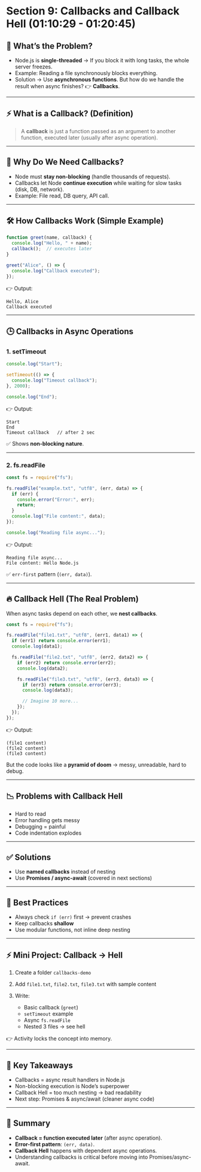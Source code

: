 # Section 9: Callbacks and Callback Hell (01:10:29 - 01:20:45)

## 🧐 What’s the Problem?

* Node.js is **single-threaded** → If you block it with long tasks, the whole server freezes.
* Example: Reading a file synchronously blocks everything.
* Solution → Use **asynchronous functions**. But how do we handle the result when async finishes?
  👉 **Callbacks**.

---

## ⚡ What is a Callback? (Definition)

> A **callback** is just a function passed as an argument to another function, executed later (usually after async operation).

---

## 🤔 Why Do We Need Callbacks?

* Node must **stay non-blocking** (handle thousands of requests).
* Callbacks let Node **continue execution** while waiting for slow tasks (disk, DB, network).
* Example: File read, DB query, API call.

---

## 🛠️ How Callbacks Work (Simple Example)

```js
function greet(name, callback) {
  console.log("Hello, " + name);
  callback();  // executes later
}

greet("Alice", () => {
  console.log("Callback executed");
});
```

👉 Output:

```
Hello, Alice
Callback executed
```

---

## 🕒 Callbacks in Async Operations

### 1. setTimeout

```js
console.log("Start");

setTimeout(() => {
  console.log("Timeout callback");
}, 2000);

console.log("End");
```

👉 Output:

```
Start
End
Timeout callback   // after 2 sec
```

✅ Shows **non-blocking nature**.

---

### 2. fs.readFile

```js
const fs = require("fs");

fs.readFile("example.txt", "utf8", (err, data) => {
  if (err) {
    console.error("Error:", err);
    return;
  }
  console.log("File content:", data);
});

console.log("Reading file async...");
```

👉 Output:

```
Reading file async...
File content: Hello Node.js
```

✅ `err-first` pattern (`(err, data)`).

---

## 🔥 Callback Hell (The Real Problem)

When async tasks depend on each other, we **nest callbacks**.

```js
const fs = require("fs");

fs.readFile("file1.txt", "utf8", (err1, data1) => {
  if (err1) return console.error(err1);
  console.log(data1);

  fs.readFile("file2.txt", "utf8", (err2, data2) => {
    if (err2) return console.error(err2);
    console.log(data2);

    fs.readFile("file3.txt", "utf8", (err3, data3) => {
      if (err3) return console.error(err3);
      console.log(data3);

      // Imagine 10 more...
    });
  });
});
```

👉 Output:

```
(file1 content)
(file2 content)
(file3 content)
```

But the code looks like a **pyramid of doom** → messy, unreadable, hard to debug.

---

## 📉 Problems with Callback Hell

* Hard to read
* Error handling gets messy
* Debugging = painful
* Code indentation explodes

---

## ✅ Solutions

* Use **named callbacks** instead of nesting
* Use **Promises / async-await** (covered in next sections)

---

## 🧠 Best Practices

* Always check `if (err)` first → prevent crashes
* Keep callbacks **shallow**
* Use modular functions, not inline deep nesting

---

## ⚡ Mini Project: Callback → Hell

1. Create a folder `callbacks-demo`
2. Add `file1.txt`, `file2.txt`, `file3.txt` with sample content
3. Write:

   * Basic callback (`greet`)
   * `setTimeout` example
   * Async `fs.readFile`
   * Nested 3 files → see hell

👉 Activity locks the concept into memory.

---

## 🚀 Key Takeaways

* Callbacks = async result handlers in Node.js
* Non-blocking execution is Node’s superpower
* Callback Hell = too much nesting → bad readability
* Next step: Promises & async/await (cleaner async code)

---

## 📌 Summary

* **Callback = function executed later** (after async operation).
* **Error-first pattern**: `(err, data)`.
* **Callback Hell** happens with dependent async operations.
* Understanding callbacks is critical before moving into Promises/async-await.
